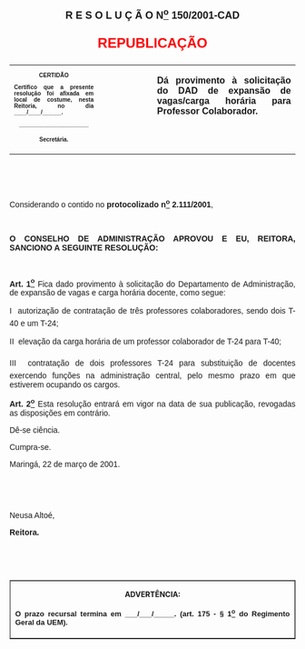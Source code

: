 <BODY>

<B><FONT FACE="Arial" SIZE=4><P ALIGN="CENTER"><A NAME="_Toc445798786"></P>
<P ALIGN="CENTER">R E S O L U &Ccedil; &Atilde; O  N<U><SUP>o</U></SUP>  150/2001-CAD</P>
</B></FONT><FONT FACE="Arial"><P ALIGN="JUSTIFY"></P>
</FONT><B><FONT FACE="Arial" SIZE=5 COLOR="#ff0000"><P ALIGN="CENTER">REPUBLICA&Ccedil;&Atilde;O</P>
</B></FONT><FONT FACE="Arial"><P ALIGN="JUSTIFY"></P></FONT>
<TABLE CELLSPACING=0 BORDER=0 CELLPADDING=7 WIDTH=604>
<TR><TD WIDTH="31%" VALIGN="TOP">
<B><FONT FACE="Arial" SIZE=1><P ALIGN="CENTER">CERTID&Atilde;O</P>
<P ALIGN="JUSTIFY">   Certifico que a presente resolu&ccedil;&atilde;o foi afixada em local de costume, nesta Reitoria, no dia ____/____/______.</P>
<P ALIGN="JUSTIFY"></P>
<P ALIGN="CENTER">______________________</P>
<P ALIGN="CENTER">Secret&aacute;ria.</B></FONT></TD>
<TD WIDTH="19%" VALIGN="TOP">&nbsp;</TD>
<TD WIDTH="50%" VALIGN="TOP">
<B><FONT FACE="Arial"><P ALIGN="JUSTIFY">D&aacute; provimento &agrave; solicita&ccedil;&atilde;o do DAD de expans&atilde;o de vagas/carga hor&aacute;ria para Professor Colaborador.</B></FONT></TD>
</TR>
</TABLE>

<FONT FACE="Arial"><P ALIGN="JUSTIFY"></P>
<P ALIGN="JUSTIFY">&nbsp;</P>
<P ALIGN="JUSTIFY">&nbsp;</P>
<P ALIGN="JUSTIFY">Considerando o contido no <B>protocolizado n<U><SUP>o</U></SUP> 2.111/2001</B>,</P>
<P ALIGN="JUSTIFY"></P>
<P ALIGN="JUSTIFY">&nbsp;</P>
<B><P ALIGN="JUSTIFY">O CONSELHO DE ADMINISTRA&Ccedil;&Atilde;O APROVOU E EU, REITORA, SANCIONO A SEGUINTE RESOLU&Ccedil;&Atilde;O:</P>
</B><P ALIGN="JUSTIFY"></P>
<P ALIGN="JUSTIFY">&nbsp;</P>
<B><P ALIGN="JUSTIFY">Art. 1<U><SUP>o</B></U></SUP> Fica dado provimento &agrave; solicita&ccedil;&atilde;o do Departamento de Administra&ccedil;&atilde;o, de expans&atilde;o de vagas e carga hor&aacute;ria docente, como segue:</P>
<P ALIGN="JUSTIFY">I  autoriza&ccedil;&atilde;o de contrata&ccedil;&atilde;o de tr&ecirc;s professores colaboradores, sendo dois T-40 e um T-24;</P>
<P ALIGN="JUSTIFY">II  eleva&ccedil;&atilde;o  da  carga  hor&aacute;ria  de  um  professor  colaborador  de  T-24  para T-40;</P>
<P ALIGN="JUSTIFY">III  contrata&ccedil;&atilde;o de dois professores T-24 para substitui&ccedil;&atilde;o de docentes exercendo fun&ccedil;&otilde;es na administra&ccedil;&atilde;o central, pelo mesmo prazo em que estiverem ocupando os cargos.</P>
<B><P ALIGN="JUSTIFY">Art. 2<U><SUP>o</B></U></SUP> Esta resolu&ccedil;&atilde;o entrar&aacute; em vigor na data de sua publica&ccedil;&atilde;o, revogadas as disposi&ccedil;&otilde;es em contr&aacute;rio.</P>
<P ALIGN="JUSTIFY">D&ecirc;-se ci&ecirc;ncia.</P>
<P ALIGN="JUSTIFY">&#9;Cumpra-se.</P>
<P ALIGN="JUSTIFY"></P>
<P ALIGN="JUSTIFY">Maring&aacute;, 22 de mar&ccedil;o de 2001.</P>
<P ALIGN="JUSTIFY"></P>
<P ALIGN="JUSTIFY">&nbsp;</P>
<P ALIGN="JUSTIFY">&nbsp;</P>
<P>Neusa Alto&eacute;,</P>
<B><P>Reitora.</P>
</B>
<P>&nbsp;</P>
<P>&nbsp;</P></FONT>
<TABLE BORDER CELLSPACING=1 CELLPADDING=4 WIDTH=207>
<TR><TD VALIGN="TOP">
<B><FONT SIZE=2><P ALIGN="CENTER">ADVERT&Ecirc;NCIA:</P>
</FONT><FONT FACE="Arial" SIZE=2><P ALIGN="JUSTIFY">O prazo recursal termina em ___/___/_____. (art. 175 - § 1<U><SUP>o</U></SUP> do Regimento Geral da UEM).</B></FONT></TD>
</TR>
</TABLE>

<FONT SIZE=2><P></A></P></FONT></BODY>
